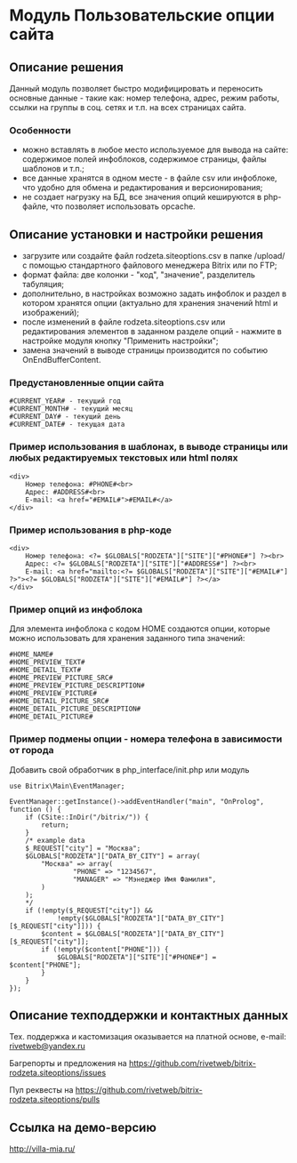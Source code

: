 ﻿
# Модуль Пользовательские опции сайта

## Описание решения

Данный модуль позволяет быстро модифицировать и переносить основные данные - такие как: номер телефона, адрес, режим работы, ссылки на группы в соц. сетях и т.п. на всех страницах сайта. 

### Особенности

- можно вставлять в любое место используемое для вывода на сайте: содержимое полей инфоблоков, содержимое страницы, файлы шаблонов и т.п.;
- все данные хранятся в одном месте - в файле csv или инфоблоке, что удобно для обмена и редактирования и версионирования;
- не создает нагрузку на БД, все значения опций кешируются в php-файле, что позволяет использовать opcache.

## Описание установки и настройки решения

- загрузите или создайте файл rodzeta.siteoptions.csv в папке /upload/ с помощью стандартного файлового менеджера Bitrix или по FTP;
- формат файла: две колонки - "код", "значение", разделитель табуляция;
- дополнительно, в настройках возможно задать инфоблок и раздел в котором хранятся опции (актуально для хранения значений html и изображений);
- после изменений в файле rodzeta.siteoptions.csv или редактирования элементов в заданном разделе опций - нажмите в настройке модуля кнопку "Применить настройки";
- замена значений в выводе страницы производится по событию OnEndBufferContent.

### Предустановленные опции сайта

    #CURRENT_YEAR# - текущий год 
    #CURRENT_MONTH# - текущий месяц 
    #CURRENT_DAY# - текущий день 
    #CURRENT_DATE# - текущая дата
    
### Пример использования в шаблонах, в выводе страницы или любых редактируемых текстовых или html полях 

    <div>
        Номер телефона: #PHONE#<br>
        Адрес: #ADDRESS#<br>
        E-mail: <a href="#EMAIL#">#EMAIL#</a>
    </div>

### Пример использования в php-коде
    
    <div>
        Номер телефона: <?= $GLOBALS["RODZETA"]["SITE"]["#PHONE#"] ?><br>
        Адрес: <?= $GLOBALS["RODZETA"]["SITE"]["#ADDRESS#"] ?><br>
        E-mail: <a href="mailto:<?= $GLOBALS["RODZETA"]["SITE"]["#EMAIL#"] ?>"><?= $GLOBALS["RODZETA"]["SITE"]["#EMAIL#"] ?></a>
    </div>

### Пример опций из инфоблока

Для элемента инфоблока с кодом HOME создаются опции, которые можно использовать для хранения заданного типа значений:

    #HOME_NAME#
    #HOME_PREVIEW_TEXT#
    #HOME_DETAIL_TEXT#
    #HOME_PREVIEW_PICTURE_SRC#
    #HOME_PREVIEW_PICTURE_DESCRIPTION#
    #HOME_PREVIEW_PICTURE#
    #HOME_DETAIL_PICTURE_SRC#
    #HOME_DETAIL_PICTURE_DESCRIPTION#
    #HOME_DETAIL_PICTURE#

### Пример подмены опции - номера телефона в зависимости от города

Добавить свой обработчик в php_interface/init.php или модуль
   
    use Bitrix\Main\EventManager;
    
    EventManager::getInstance()->addEventHandler("main", "OnProlog", function () {
        if (CSite::InDir("/bitrix/")) {
            return;
        }
        /* example data
        $_REQUEST["city"] = "Москва";
        $GLOBALS["RODZETA"]["DATA_BY_CITY"] = array(
            "Москва" => array(
                    "PHONE" => "1234567",
                    "MANAGER" => "Мэнеджер Имя Фамилия",
            )
        );
        */
        if (!empty($_REQUEST["city"]) &&
                !empty($GLOBALS["RODZETA"]["DATA_BY_CITY"][$_REQUEST["city"]])) {
            $content = $GLOBALS["RODZETA"]["DATA_BY_CITY"][$_REQUEST["city"]];
            if (!empty($content["PHONE"])) {
                $GLOBALS["RODZETA"]["SITE"]["#PHONE#"] = $content["PHONE"];
            }
        }
    });

## Описание техподдержки и контактных данных

Тех. поддержка и кастомизация оказывается на платной основе, e-mail: rivetweb@yandex.ru

Багрепорты и предложения на https://github.com/rivetweb/bitrix-rodzeta.siteoptions/issues

Пул реквесты на https://github.com/rivetweb/bitrix-rodzeta.siteoptions/pulls

## Ссылка на демо-версию

http://villa-mia.ru/
